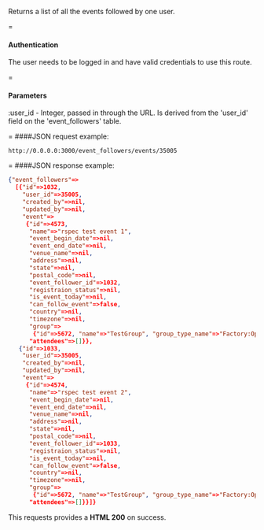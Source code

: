 <!-- --- title: GET /event_followers/events/:user_id -->

Returns a list of all the events followed by one user.

=
#### Authentication

The user needs to be logged in and have valid credentials to use this route.

=
#### Parameters

:user_id - Integer, passed in through the URL. Is derived from the 'user_id' field on the 'event_followers' table.

=
####JSON request example:
```
http://0.0.0.0:3000/event_followers/events/35005
```

=
####JSON response example:

```json
{"event_followers"=>
  [{"id"=>1032,
    "user_id"=>35005,
    "created_by"=>nil,
    "updated_by"=>nil,
    "event"=>
     {"id"=>4573,
      "name"=>"rspec test event 1",
      "event_begin_date"=>nil,
      "event_end_date"=>nil,
      "venue_name"=>nil,
      "address"=>nil,
      "state"=>nil,
      "postal_code"=>nil,
      "event_follower_id"=>1032,
      "registraion_status"=>nil,
      "is_event_today"=>nil,
      "can_follow_event"=>false,
      "country"=>nil,
      "timezone"=>nil,
      "group"=>
       {"id"=>5672, "name"=>"TestGroup", "group_type_name"=>"Factory:Open"},
      "attendees"=>[]}},
   {"id"=>1033,
    "user_id"=>35005,
    "created_by"=>nil,
    "updated_by"=>nil,
    "event"=>
     {"id"=>4574,
      "name"=>"rspec test event 2",
      "event_begin_date"=>nil,
      "event_end_date"=>nil,
      "venue_name"=>nil,
      "address"=>nil,
      "state"=>nil,
      "postal_code"=>nil,
      "event_follower_id"=>1033,
      "registraion_status"=>nil,
      "is_event_today"=>nil,
      "can_follow_event"=>false,
      "country"=>nil,
      "timezone"=>nil,
      "group"=>
       {"id"=>5672, "name"=>"TestGroup", "group_type_name"=>"Factory:Open"},
      "attendees"=>[]}}]}
```

This requests provides a <strong>HTML 200</strong> on success.